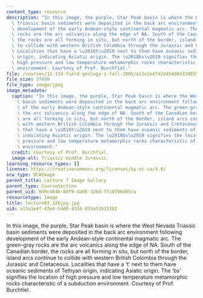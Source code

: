 ```yaml
---
content_type: resource
description: "In this image, the purple, Star Peak basin is where the West Nevada\
  \ Triassic basin sediments were deposited in the back arc environment following\
  \ development of the early Andean-style continental magmatic arc. The green-gray\
  \ rocks are the arc volcanics along the edge of NA. South of the Canadian border,\
  \ the rocks are all forming in situ, but north of the border, island arcs continue\
  \ to collide with western British Colombia through the Jurassic and Cretaceous.\
  \ Localities that have a \u2018t\u2019 next to them have oceanic sediments of Tethyan\
  \ origin, indicating Asiatic origin. The \u2018bs\u2019 signifies the location of\
  \ high pressure and low temperature metamorphic rocks characteristic of a subduction\
  \ environment. Courtesy of Prof. Burchfiel."
file: /courses/12-114-field-geology-i-fall-2005/a13a1e4f42e454d04334855a51915382_lecture03_126jpg.jpg
file_size: 37450
file_type: image/jpeg
image_metadata:
  caption: "In this image, the purple, Star Peak basin is where the West Nevada Triassic\
    \ basin sediments were deposited in the back arc environment following development\
    \ of the early Andean-style continental magmatic arc. The green-gray rocks are\
    \ the arc volcanics along the edge of NA. South of the Canadian border, the rocks\
    \ are all forming in situ, but north of the border, island arcs continue to collide\
    \ with western British Colombia through the Jurassic and Cretaceous. Localities\
    \ that have a \u2018t\u2019 next to them have oceanic sediments of Tethyan origin,\
    \ indicating Asiatic origin. The \u2018bs\u2019 signifies the location of high\
    \ pressure and low temperature metamorphic rocks characteristic of a subduction\
    \ environment."
  credit: Courtesy of Prof. Burchfiel.
  image-alt: Triassic-middle Jurassic.
learning_resource_types: []
license: https://creativecommons.org/licenses/by-nc-sa/4.0/
ocw_type: OCWImage
parent_title: Lecture 7 Image Gallery
parent_type: CourseSection
parent_uid: 0d9c484b-80f9-4a68-326d-ffc0706d85ca
resourcetype: Image
title: lecture03_126jpg.jpg
uid: a13a1e4f-42e4-54d0-4334-855a51915382
---
```

In this image, the purple, Star Peak basin is where the West Nevada Triassic basin sediments were deposited in the back arc environment following development of the early Andean-style continental magmatic arc. The green-gray rocks are the arc volcanics along the edge of NA. South of the Canadian border, the rocks are all forming in situ, but north of the border, island arcs continue to collide with western British Colombia through the Jurassic and Cretaceous. Localities that have a ‘t’ next to them have oceanic sediments of Tethyan origin, indicating Asiatic origin. The ‘bs’ signifies the location of high pressure and low temperature metamorphic rocks characteristic of a subduction environment. Courtesy of Prof. Burchfiel.